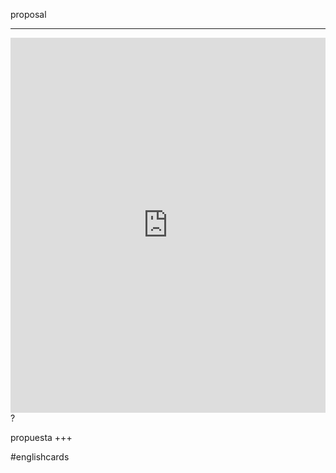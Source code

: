 proposal
___
<iframe src="https://youglish.com/pronounce/proposal/english" style="width:100%; height:600px;" frameborder="0"></iframe>
?

propuesta
+++

#englishcards